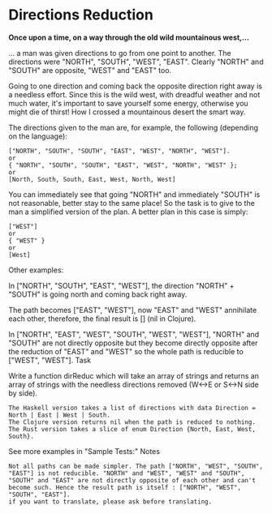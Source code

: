 # Directions Reduction

**Once upon a time, on a way through the old wild mountainous west,…**

… a man was given directions to go from one point to another. The directions were "NORTH", "SOUTH", "WEST", "EAST". Clearly "NORTH" and "SOUTH" are opposite, "WEST" and "EAST" too.

Going to one direction and coming back the opposite direction right away is a needless effort. Since this is the wild west, with dreadful weather and not much water, it's important to save yourself some energy, otherwise you might die of thirst!
How I crossed a mountainous desert the smart way.

The directions given to the man are, for example, the following (depending on the language):
```
["NORTH", "SOUTH", "SOUTH", "EAST", "WEST", "NORTH", "WEST"].
or
{ "NORTH", "SOUTH", "SOUTH", "EAST", "WEST", "NORTH", "WEST" };
or
[North, South, South, East, West, North, West]
```

You can immediately see that going "NORTH" and immediately "SOUTH" is not reasonable, better stay to the same place! So the task is to give to the man a simplified version of the plan. A better plan in this case is simply:
```
["WEST"]
or
{ "WEST" }
or
[West]
```

Other examples:

In ["NORTH", "SOUTH", "EAST", "WEST"], the direction "NORTH" + "SOUTH" is going north and coming back right away.

The path becomes ["EAST", "WEST"], now "EAST" and "WEST" annihilate each other, therefore, the final result is [] (nil in Clojure).

In ["NORTH", "EAST", "WEST", "SOUTH", "WEST", "WEST"], "NORTH" and "SOUTH" are not directly opposite but they become directly opposite after the reduction of "EAST" and "WEST" so the whole path is reducible to ["WEST", "WEST"].
Task

Write a function dirReduc which will take an array of strings and returns an array of strings with the needless directions removed (W<->E or S<->N side by side).

    The Haskell version takes a list of directions with data Direction = North | East | West | South.
    The Clojure version returns nil when the path is reduced to nothing.
    The Rust version takes a slice of enum Direction {North, East, West, South}.

See more examples in "Sample Tests:"
Notes

    Not all paths can be made simpler. The path ["NORTH", "WEST", "SOUTH", "EAST"] is not reducible. "NORTH" and "WEST", "WEST" and "SOUTH", "SOUTH" and "EAST" are not directly opposite of each other and can't become such. Hence the result path is itself : ["NORTH", "WEST", "SOUTH", "EAST"].
    if you want to translate, please ask before translating.


